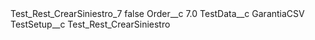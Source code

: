 <?xml version="1.0" encoding="UTF-8"?>
<CustomMetadata xmlns="http://soap.sforce.com/2006/04/metadata" xmlns:xsi="http://www.w3.org/2001/XMLSchema-instance" xmlns:xsd="http://www.w3.org/2001/XMLSchema">
    <label>Test_Rest_CrearSiniestro_7</label>
    <protected>false</protected>
    <values>
        <field>Order__c</field>
        <value xsi:type="xsd:double">7.0</value>
    </values>
    <values>
        <field>TestData__c</field>
        <value xsi:type="xsd:string">GarantiaCSV</value>
    </values>
    <values>
        <field>TestSetup__c</field>
        <value xsi:type="xsd:string">Test_Rest_CrearSiniestro</value>
    </values>
</CustomMetadata>

